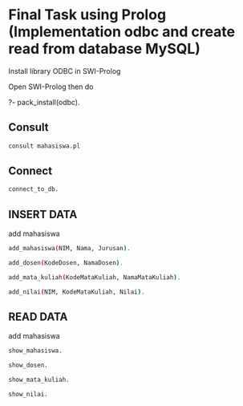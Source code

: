 # Final Task using Prolog (Implementation odbc and create read from database MySQL)

Install library ODBC in SWI-Prolog

Open SWI-Prolog then do

?- pack_install(odbc).

## Consult

```sh
consult mahasiswa.pl
```

## Connect

```sh
connect_to_db.
```

## INSERT DATA

add mahasiswa
```sh
add_mahasiswa(NIM, Nama, Jurusan).
```

```sh
add_dosen(KodeDosen, NamaDosen).
```

```sh
add_mata_kuliah(KodeMataKuliah, NamaMataKuliah).
```

```sh
add_nilai(NIM, KodeMataKuliah, Nilai).
```

## READ DATA

add mahasiswa
```sh
show_mahasiswa.
```

```sh
show_dosen.
```

```sh
show_mata_kuliah.
```

```sh
show_nilai.
```
